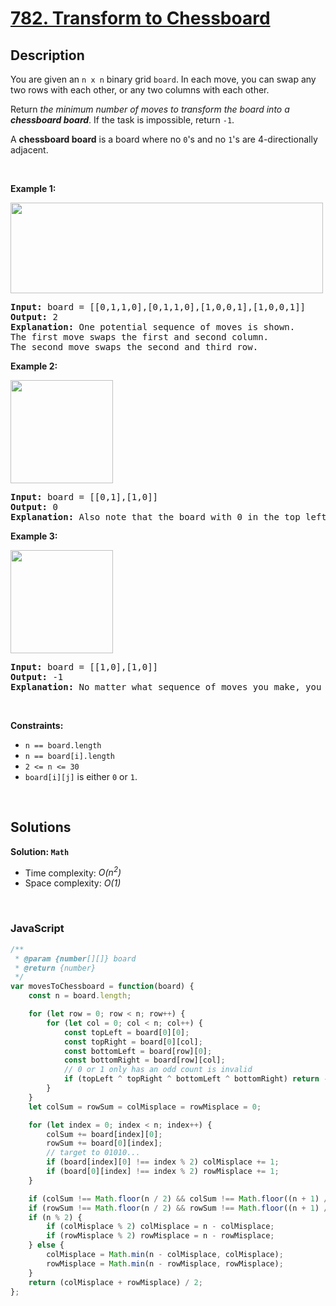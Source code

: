 # [782. Transform to Chessboard](https://leetcode.com/problems/transform-to-chessboard)

## Description

<div class="elfjS" data-track-load="description_content"><p>You are given an <code>n x n</code> binary grid <code>board</code>. In each move, you can swap any two rows with each other, or any two columns with each other.</p>

<p>Return <em>the minimum number of moves to transform the board into a <strong>chessboard board</strong></em>. If the task is impossible, return <code>-1</code>.</p>

<p>A <strong>chessboard board</strong> is a board where no <code>0</code>'s and no <code>1</code>'s are 4-directionally adjacent.</p>

<p>&nbsp;</p>
<p><strong class="example">Example 1:</strong></p>
<img alt="" src="https://assets.leetcode.com/uploads/2021/06/29/chessboard1-grid.jpg" style="width: 500px; height: 145px;">
<pre><strong>Input:</strong> board = [[0,1,1,0],[0,1,1,0],[1,0,0,1],[1,0,0,1]]
<strong>Output:</strong> 2
<strong>Explanation:</strong> One potential sequence of moves is shown.
The first move swaps the first and second column.
The second move swaps the second and third row.
</pre>

<p><strong class="example">Example 2:</strong></p>
<img alt="" src="https://assets.leetcode.com/uploads/2021/06/29/chessboard2-grid.jpg" style="width: 164px; height: 165px;">
<pre><strong>Input:</strong> board = [[0,1],[1,0]]
<strong>Output:</strong> 0
<strong>Explanation:</strong> Also note that the board with 0 in the top left corner, is also a valid chessboard.
</pre>

<p><strong class="example">Example 3:</strong></p>
<img alt="" src="https://assets.leetcode.com/uploads/2021/06/29/chessboard3-grid.jpg" style="width: 164px; height: 165px;">
<pre><strong>Input:</strong> board = [[1,0],[1,0]]
<strong>Output:</strong> -1
<strong>Explanation:</strong> No matter what sequence of moves you make, you cannot end with a valid chessboard.
</pre>

<p>&nbsp;</p>
<p><strong>Constraints:</strong></p>

<ul>
	<li><code>n == board.length</code></li>
	<li><code>n == board[i].length</code></li>
	<li><code>2 &lt;= n &lt;= 30</code></li>
	<li><code>board[i][j]</code> is either&nbsp;<code>0</code> or <code>1</code>.</li>
</ul>
</div>

<p>&nbsp;</p>

## Solutions

**Solution: `Math`**
- Time complexity: <em>O(n<sup>2</sup>)</em>
- Space complexity: <em>O(1)</em>

<p>&nbsp;</p>

### **JavaScript**

```js
/**
 * @param {number[][]} board
 * @return {number}
 */
var movesToChessboard = function(board) {
    const n = board.length;

    for (let row = 0; row < n; row++) {
        for (let col = 0; col < n; col++) {
            const topLeft = board[0][0];
            const topRight = board[0][col];
            const bottomLeft = board[row][0];
            const bottomRight = board[row][col];
            // 0 or 1 only has an odd count is invalid
            if (topLeft ^ topRight ^ bottomLeft ^ bottomRight) return -1;
        }
    }
    let colSum = rowSum = colMisplace = rowMisplace = 0;

    for (let index = 0; index < n; index++) {
        colSum += board[index][0];
        rowSum += board[0][index];
        // target to 01010...
        if (board[index][0] !== index % 2) colMisplace += 1;
        if (board[0][index] !== index % 2) rowMisplace += 1;
    }

    if (colSum !== Math.floor(n / 2) && colSum !== Math.floor((n + 1) / 2)) return -1;
    if (rowSum !== Math.floor(n / 2) && rowSum !== Math.floor((n + 1) / 2)) return -1;
    if (n % 2) {
        if (colMisplace % 2) colMisplace = n - colMisplace;
        if (rowMisplace % 2) rowMisplace = n - rowMisplace;
    } else {
        colMisplace = Math.min(n - colMisplace, colMisplace);
        rowMisplace = Math.min(n - rowMisplace, rowMisplace);
    }
    return (colMisplace + rowMisplace) / 2;
};
```
